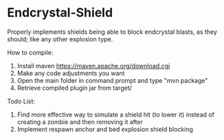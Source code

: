 # Endcrystal-Shield
Properly implements shields being able to block endcrystal blasts, as they should; like any other explosion type.

How to compile:

1. Install maven https://maven.apache.org/download.cgi
2. Make any code adjustments you want
3. Open the main folder in command prompt and type "mvn package"
4. Retrieve compiled plugin jar from target/

Todo List:

1. Find more effective way to simulate a shield hit (to lower it) instead of creating a zombie and then removing it after
2. Implement respawn anchor and bed explosion shield blocking
